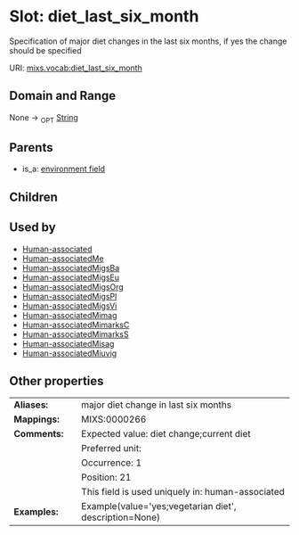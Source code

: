 
# Slot: diet_last_six_month


Specification of major diet changes in the last six months, if yes the change should be specified

URI: [mixs.vocab:diet_last_six_month](https://w3id.org/mixs/vocab/diet_last_six_month)


## Domain and Range

None ->  <sub>OPT</sub> [String](types/String.md)

## Parents

 *  is_a: [environment field](environment_field.md)

## Children


## Used by

 * [Human-associated](Human-associated.md)
 * [Human-associatedMe](Human-associatedMe.md)
 * [Human-associatedMigsBa](Human-associatedMigsBa.md)
 * [Human-associatedMigsEu](Human-associatedMigsEu.md)
 * [Human-associatedMigsOrg](Human-associatedMigsOrg.md)
 * [Human-associatedMigsPl](Human-associatedMigsPl.md)
 * [Human-associatedMigsVi](Human-associatedMigsVi.md)
 * [Human-associatedMimag](Human-associatedMimag.md)
 * [Human-associatedMimarksC](Human-associatedMimarksC.md)
 * [Human-associatedMimarksS](Human-associatedMimarksS.md)
 * [Human-associatedMisag](Human-associatedMisag.md)
 * [Human-associatedMiuvig](Human-associatedMiuvig.md)

## Other properties

|  |  |  |
| --- | --- | --- |
| **Aliases:** | | major diet change in last six months |
| **Mappings:** | | MIXS:0000266 |
| **Comments:** | | Expected value: diet change;current diet |
|  | | Preferred unit:  |
|  | | Occurrence: 1 |
|  | | Position: 21 |
|  | | This field is used uniquely in: human-associated |
| **Examples:** | | Example(value='yes;vegetarian diet', description=None) |


